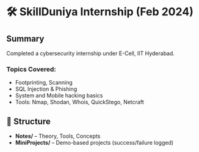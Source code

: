 # 🛠️ SkillDuniya Internship (Feb 2024)

## Summary
Completed a cybersecurity internship under E-Cell, IIT Hyderabad.

### Topics Covered:
- Footprinting, Scanning
- SQL Injection & Phishing
- System and Mobile hacking basics
- Tools: Nmap, Shodan, Whois, QuickStego, Netcraft

## 📁 Structure
- **Notes/** – Theory, Tools, Concepts
- **MiniProjects/** – Demo-based projects (success/failure logged)